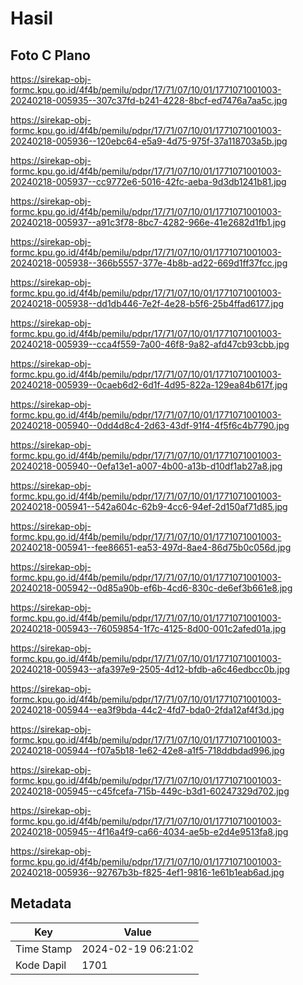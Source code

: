 # Hasil

## Foto C Plano

https://sirekap-obj-formc.kpu.go.id/4f4b/pemilu/pdpr/17/71/07/10/01/1771071001003-20240218-005935--307c37fd-b241-4228-8bcf-ed7476a7aa5c.jpg

https://sirekap-obj-formc.kpu.go.id/4f4b/pemilu/pdpr/17/71/07/10/01/1771071001003-20240218-005936--120ebc64-e5a9-4d75-975f-37a118703a5b.jpg

https://sirekap-obj-formc.kpu.go.id/4f4b/pemilu/pdpr/17/71/07/10/01/1771071001003-20240218-005937--cc9772e6-5016-42fc-aeba-9d3db1241b81.jpg

https://sirekap-obj-formc.kpu.go.id/4f4b/pemilu/pdpr/17/71/07/10/01/1771071001003-20240218-005937--a91c3f78-8bc7-4282-966e-41e2682d1fb1.jpg

https://sirekap-obj-formc.kpu.go.id/4f4b/pemilu/pdpr/17/71/07/10/01/1771071001003-20240218-005938--366b5557-377e-4b8b-ad22-669d1ff37fcc.jpg

https://sirekap-obj-formc.kpu.go.id/4f4b/pemilu/pdpr/17/71/07/10/01/1771071001003-20240218-005938--dd1db446-7e2f-4e28-b5f6-25b4ffad6177.jpg

https://sirekap-obj-formc.kpu.go.id/4f4b/pemilu/pdpr/17/71/07/10/01/1771071001003-20240218-005939--cca4f559-7a00-46f8-9a82-afd47cb93cbb.jpg

https://sirekap-obj-formc.kpu.go.id/4f4b/pemilu/pdpr/17/71/07/10/01/1771071001003-20240218-005939--0caeb6d2-6d1f-4d95-822a-129ea84b617f.jpg

https://sirekap-obj-formc.kpu.go.id/4f4b/pemilu/pdpr/17/71/07/10/01/1771071001003-20240218-005940--0dd4d8c4-2d63-43df-91f4-4f5f6c4b7790.jpg

https://sirekap-obj-formc.kpu.go.id/4f4b/pemilu/pdpr/17/71/07/10/01/1771071001003-20240218-005940--0efa13e1-a007-4b00-a13b-d10df1ab27a8.jpg

https://sirekap-obj-formc.kpu.go.id/4f4b/pemilu/pdpr/17/71/07/10/01/1771071001003-20240218-005941--542a604c-62b9-4cc6-94ef-2d150af71d85.jpg

https://sirekap-obj-formc.kpu.go.id/4f4b/pemilu/pdpr/17/71/07/10/01/1771071001003-20240218-005941--fee86651-ea53-497d-8ae4-86d75b0c056d.jpg

https://sirekap-obj-formc.kpu.go.id/4f4b/pemilu/pdpr/17/71/07/10/01/1771071001003-20240218-005942--0d85a90b-ef6b-4cd6-830c-de6ef3b661e8.jpg

https://sirekap-obj-formc.kpu.go.id/4f4b/pemilu/pdpr/17/71/07/10/01/1771071001003-20240218-005943--76059854-1f7c-4125-8d00-001c2afed01a.jpg

https://sirekap-obj-formc.kpu.go.id/4f4b/pemilu/pdpr/17/71/07/10/01/1771071001003-20240218-005943--afa397e9-2505-4d12-bfdb-a6c46edbcc0b.jpg

https://sirekap-obj-formc.kpu.go.id/4f4b/pemilu/pdpr/17/71/07/10/01/1771071001003-20240218-005944--ea3f9bda-44c2-4fd7-bda0-2fda12af4f3d.jpg

https://sirekap-obj-formc.kpu.go.id/4f4b/pemilu/pdpr/17/71/07/10/01/1771071001003-20240218-005944--f07a5b18-1e62-42e8-a1f5-718ddbdad996.jpg

https://sirekap-obj-formc.kpu.go.id/4f4b/pemilu/pdpr/17/71/07/10/01/1771071001003-20240218-005945--c45fcefa-715b-449c-b3d1-60247329d702.jpg

https://sirekap-obj-formc.kpu.go.id/4f4b/pemilu/pdpr/17/71/07/10/01/1771071001003-20240218-005945--4f16a4f9-ca66-4034-ae5b-e2d4e9513fa8.jpg

https://sirekap-obj-formc.kpu.go.id/4f4b/pemilu/pdpr/17/71/07/10/01/1771071001003-20240218-005936--92767b3b-f825-4ef1-9816-1e61b1eab6ad.jpg


## Metadata

| Key        | Value               |
| ---------- | ------------------- |
| Time Stamp | 2024-02-19 06:21:02 |
| Kode Dapil | 1701                |




